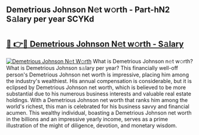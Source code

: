 ## Demetrious Johnson N𝚎t w𝚘rth - Part-hN2 S𝚊lary per year SCYKd

# <h2><a href="http://gc00sx.nevu.top/?p=Demetrious+Johnson">🔗 👉🔴 Demetrious Johnson N𝚎t w𝚘rth - S𝚊lary</a></h2>

[![Demetrious Johnson N𝚎t W𝚘rth](https://i.imgur.com/Oavwk0R.jpeg)](http://gc00sx.nevu.top/?p=Demetrious+Johnson)
What is Demetrious Johnson n𝚎t w𝚘rth? What is Demetrious Johnson s𝚊lary per year?
This financially well-off person's Demetrious Johnson net worth is impressive, placing him among the industry's wealthiest. His annual compensation is considerable, but it is eclipsed by Demetrious Johnson net worth, which is believed to be more substantial due to his numerous business interests and valuable real estate holdings. With a Demetrious Johnson net worth that ranks him among the world's richest, this man is celebrated for his business savvy and financial acumen. This wealthy individual, boasting a Demetrious Johnson net worth in the billions and an impressive yearly income, serves as a prime illustration of the might of diligence, devotion, and monetary wisdom.

